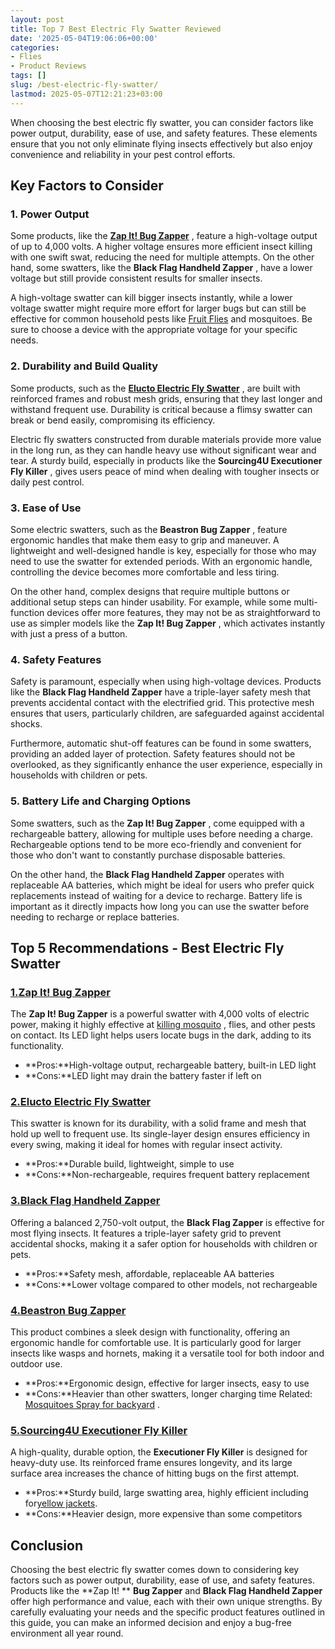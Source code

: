 ```yaml
---
layout: post
title: Top 7 Best Electric Fly Swatter Reviewed
date: '2025-05-04T19:06:06+00:00'
categories:
- Flies
- Product Reviews
tags: []
slug: /best-electric-fly-swatter/
lastmod: 2025-05-07T12:21:23+03:00
---
```


When choosing the best electric fly swatter, you can consider factors like power output, durability, ease of use, and safety features. These elements ensure that you not only eliminate flying insects effectively but also enjoy convenience and reliability in your pest control efforts.
## Key Factors to Consider
### 1. Power Output
Some products, like the
[**Zap It! Bug Zapper**](https://www.amazon.com/dp/B0859Q3DQ2/?tag=p-policy-20)
, feature a high-voltage output of up to 4,000 volts. A higher voltage ensures more efficient insect killing with one swift swat, reducing the need for multiple attempts. On the other hand, some swatters, like the
**Black Flag Handheld Zapper**
, have a lower voltage but still provide consistent results for smaller insects.

A high-voltage swatter can kill bigger insects instantly, while a lower voltage swatter might require more effort for larger bugs but can still be effective for common household pests like
[Fruit Flies](https://entomology.ca.uky.edu/ef621)
and mosquitoes. Be sure to choose a device with the appropriate voltage for your specific needs.
### 2. Durability and Build Quality
Some products, such as the
[**Elucto Electric Fly Swatter**](https://www.amazon.com/dp/B01F3N8A4Q/?tag=p-policy-20)
, are built with reinforced frames and robust mesh grids, ensuring that they last longer and withstand frequent use. Durability is critical because a flimsy swatter can break or bend easily, compromising its efficiency.

Electric fly swatters constructed from durable materials provide more value in the long run, as they can handle heavy use without significant wear and tear. A sturdy build, especially in products like the
**Sourcing4U Executioner Fly Killer**
, gives users peace of mind when dealing with tougher insects or daily pest control.
### 3. Ease of Use
Some electric swatters, such as the
**Beastron Bug Zapper**
, feature ergonomic handles that make them easy to grip and maneuver. A lightweight and well-designed handle is key, especially for those who may need to use the swatter for extended periods. With an ergonomic handle, controlling the device becomes more comfortable and less tiring.

On the other hand, complex designs that require multiple buttons or additional setup steps can hinder usability. For example, while some multi-function devices offer more features, they may not be as straightforward to use as simpler models like the
**Zap It! Bug Zapper**
, which activates instantly with just a press of a button.
### 4. Safety Features
Safety is paramount, especially when using high-voltage devices. Products like the
**Black Flag Handheld Zapper**
have a triple-layer safety mesh that prevents accidental contact with the electrified grid. This protective mesh ensures that users, particularly children, are safeguarded against accidental shocks.

Furthermore, automatic shut-off features can be found in some swatters, providing an added layer of protection. Safety features should not be overlooked, as they significantly enhance the user experience, especially in households with children or pets.
### 5. Battery Life and Charging Options
Some swatters, such as the
**Zap It! Bug Zapper**
, come equipped with a rechargeable battery, allowing for multiple uses before needing a charge. Rechargeable options tend to be more eco-friendly and convenient for those who don't want to constantly purchase disposable batteries.

On the other hand, the
**Black Flag Handheld Zapper**
operates with replaceable AA batteries, which might be ideal for users who prefer quick replacements instead of waiting for a device to recharge. Battery life is important as it directly impacts how long you can use the swatter before needing to recharge or replace batteries.
## Top 5 Recommendations - Best Electric Fly Swatter
### [1.**Zap It! Bug Zapper**](https://www.amazon.com/dp/B0859Q3DQ2/?tag=p-policy-20)
The
**Zap It! Bug Zapper**
is a powerful swatter with 4,000 volts of electric power, making it highly effective at
[killing mosquito](https://pestpolicy.com/best-mosquito-trap/)
, flies, and other pests on contact. Its LED light helps users locate bugs in the dark, adding to its functionality.
- **Pros:**High-voltage output, rechargeable battery, built-in LED light
- **Cons:**LED light may drain the battery faster if left on
### [2.**Elucto Electric Fly Swatter**](https://www.amazon.com/dp/B01F3N8A4Q/?tag=p-policy-20)
This swatter is known for its durability, with a solid frame and mesh that hold up well to frequent use. Its single-layer design ensures efficiency in every swing, making it ideal for homes with regular insect activity.
- **Pros:**Durable build, lightweight, simple to use
- **Cons:**Non-rechargeable, requires frequent battery replacement
### [3.**Black Flag Handheld Zapper**](https://www.amazon.com/dp/B07N2K9KYT/?tag=p-policy-20)
Offering a balanced 2,750-volt output, the
**Black Flag Zapper**
is effective for most flying insects. It features a triple-layer safety grid to prevent accidental shocks, making it a safer option for households with children or pets.
- **Pros:**Safety mesh, affordable, replaceable AA batteries
- **Cons:**Lower voltage compared to other models, not rechargeable
### [4.**Beastron Bug Zapper**](https://www.amazon.com/dp/B073BX345P/?tag=p-policy-20)
This product combines a sleek design with functionality, offering an ergonomic handle for comfortable use. It is particularly good for larger insects like wasps and hornets, making it a versatile tool for both indoor and outdoor use.
- **Pros:**Ergonomic design, effective for larger insects, easy to use
- **Cons:**Heavier than other swatters, longer charging time
Related:
[Mosquitoes Spray for backyard](https://pestpolicy.com/best-mosquito-yard-spray/)
.
### [5.**Sourcing4U Executioner Fly Killer**](https://www.amazon.com/dp/B000MU2MJA/?tag=p-policy-20)
A high-quality, durable option, the
**Executioner Fly Killer**
is designed for heavy-duty use. Its reinforced frame ensures longevity, and its large surface area increases the chance of hitting bugs on the first attempt.
- **Pros:**Sturdy build, large swatting area, highly efficient including for[yellow jackets](https://pestpolicy.com/best-spray-for-yellow-jackets/).
- **Cons:**Heavier design, more expensive than some competitors
## Conclusion
Choosing the best electric fly swatter comes down to considering key factors such as power output, durability, ease of use, and safety features. Products like the
**Zap It! **
**Bug Zapper**
and
**Black Flag Handheld Zapper**
offer high performance and value, each with their own unique strengths. By carefully evaluating your needs and the specific product features outlined in this guide, you can make an informed decision and enjoy a bug-free environment all year round.
